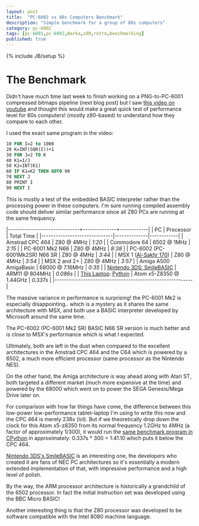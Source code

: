 ```yaml
---
layout: post
title:  "PC-6002 vs 80s Computers Benchmark"
description: "Simple benchmark for a group of 80s computers"
category: pc-6002
tags: [pc-6001,pc-6002,Warka,z80,retro,benchmarking]
published: true
---
```


{% include JB/setup %}

[asmblit_gif]: {{site.baseurl}}assets/photos/pc6002/asmblit.gif
[blitz_demo_gif]: {{site.baseurl}}assets/photos/pc6002/blitz_demo.gif
[mode3_text_gif]: {{site.baseurl}}assets/photos/pc6002/mode3_text.gif

# The Benchmark

Didn't have much time last week to finish working on a PNG-to-PC-6001 compressed bitmaps pipeline (next blog post) but I saw [this video on youtube](https://www.youtube.com/watch?v=pxye-RbKFpY) and thought this would make a great quick test of performance level for 80s computers! (mostly z80-based) to understand how they compare to each other.

I used the exact same program in the video:

~~~~ vb
10 FOR I=2 to 1000
20 K=INT(SQR(I))+1
30 FOR J=2 TO K
40 K1=I/J
50 K2=INT(K1)
60 IF K1=K2 THEN GOTO 90
70 NEXT J
80 PRINT I
90 NEXT I
~~~~

This is mostly a test of the embedded BASIC interpreter rather than the processing power in these computers. I'm sure running compiled assembly code should deliver similar performance since all Z80 PCs are running at the same frequency.

|------------------------------+--------------+------------|
| PC                           | Processor    | Total Time |
|------------------------------|--------------|------------|
| Amstrad CPC 464              | Z80 @ 4MHz   | *1:20*     |
| Commodore 64                 | 6502 @ 1MHz  | *2:15*     |
| PC-6001 Mk2 N66              | Z80 @ 4MHz   | *8:38*     |
| PC-6002 (PC-6001Mk2SR) N66 SR | Z80 @ 4MHz   | *3:44*     |
| MSX 1 ([Al-Sakhr 170](https://en.wikipedia.org/wiki/Sakhr_Computers)) | Z80 @ 4MHz | *3:54* |
| MSX 2 and 2+                 | Z80 @ 4MHz   | *3:57*     |
| Amiga A500 AmigaBasic        | 68000 @ 7.16MHz | *0:35*  |
| [Nintendo 3DS: SmileBASIC](http://smilebasic.com/en/)      | ARM11 @ 804MHz | *0.086s* |
| [This Laptop](https://www.asus.com/2-in-1-PCs/ASUS-Transformer-Mini-T102HA/specifications/): [Python](https://pastebin.com/0RN4fb0p) | Atom x5-Z8350 @ 1.44GHz | *0.337s* |
|----------------------------------------------------------|


The massive variance in performance is surprising! the PC-6001 Mk2 is especially disappointing.. which is a mystery as it shares the same architecture with MSX, and both use a BASIC interpreter developed by Microsoft around the same time.

The PC-6002 (PC-6001 Mk2 SR) BASIC N66 SR version is much better and is close to MSX's performance which is what I expected.

Ultimately, both are left in the dust when compared to the excellent architectures in the Amstrad CPC 464 and the C64 which is powered by a 6502, a much more efficient processor (same processor as the Nintendo NES).

On the other hand, the Amiga architecture is way ahead along with Atari ST, both targeted a different market (much more expensive at the time) and powered by the 68000 which went on to power the SEGA Genesis/Mega Drive later on. 

For comparison with how far things have come, the difference between this low-power low-performance tablet-laptop I'm using to write this now and the CPC 464 is merely 238x (lol). But if we theoretically drop down the clock for this Atom x5-z8350 from its normal frequency 1.2GHz to 4MHz (a factor of approximately 1/300), it would run the [same benchmark program in CPython](https://pastebin.com/0RN4fb0p) in approximately: 0.337s * 300 = 1:41.10 which puts it below the CPC 464.

[Nintendo 3DS's SmileBASIC](http://smilebasic.com/en/) is an interesting one, the developers who created it are fans of NEC PC architectures so it's essentially a modern extended implementation of that, with impressive performance and a high level of polish.

By the way, the ARM processor architecture is historically a grandchild of the 6502 processor. In fact the initial instruction set was developed using the BBC Micro BASIC!

Another interesting thing is that the Z80 processor was developed to be software compatible with the Intel 8080 machine language.
